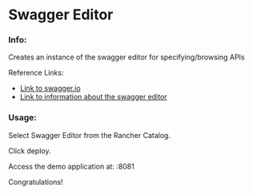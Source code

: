 # Swagger Editor

### Info:

Creates an instance of the swagger editor for specifying/browsing APIs

Reference Links:

* [Link to swagger.io](http://swagger.io/)
* [Link to information about the swagger editor](http://swagger.io/swagger-editor/)
 
### Usage:

 Select Swagger Editor from the Rancher Catalog. 
 
 Click deploy.
 
 Access the demo application at: <dockerhost>:8081
 
 Congratulations!
 
 
